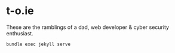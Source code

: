 # t-o.ie

These are the ramblings of a dad, web developer & cyber security enthusiast.

`bundle exec jekyll serve`
